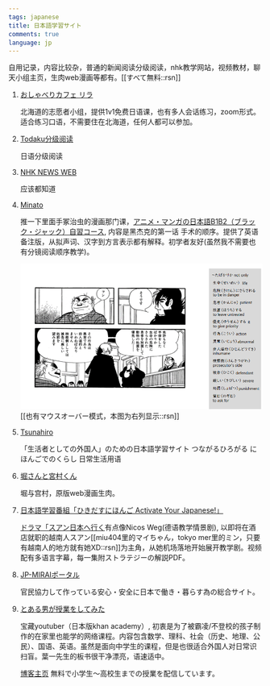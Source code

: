 ```yaml
---
tags: japanese
title: 日本語学習サイト
comments: true
language: jp
---
```

自用记录，内容比较杂，普通的新闻阅读分级阅读，nhk教学网站，视频教材，聊天小组主页，生肉web漫画等都有。[[すべて無料::rsn]]

1. [おしゃべりカフェ リラ](https://sites.google.com/view/oshabericafelila/%E3%83%9B%E3%83%BC%E3%83%A0?authuser=0#h.dh16u12zt2ix)

    北海道的志愿者小组，提供1v1免费日语课，也有多人会话练习，zoom形式。适合练习口语，不需要住在北海道，任何人都可以参加。

2. [Todaku分级阅读](https://tadoku.org/japanese/free-books/)
    
    日语分级阅读 

3. [NHK NEWS WEB](https://www3.nhk.or.jp/news/easy/)
   
   应该都知道


4. [Minato](https://minato-jf.jp/)
   
   推一下里面手冢治虫的漫画那门课，[アニメ・マンガの日本語B1B2（ブラック・ジャック）自習コース](https://minato-jf.jp/CourseDetail/Index/KC24_ANBS_B1B2_JA02), 内容是黑杰克的第一话 手术的顺序。提供了英语备注版，从拟声词、汉字到方言表示都有解释。初学者友好(虽然我不需要也有分镜阅读顺序教学)。

   ![blackjack](../assets/img/japanesemanga1.png)[[也有マウスオーバー模式，本图为右列显示::rsn]]

5. [Tsunahiro](https://tsunagarujp.mext.go.jp　)

    「生活者としての外国人」のための日本語学習サイト つながるひろがる にほんごでのくらし
    日常生活用语

6. [堀さんと宮村くん](https://dka-hero.me/top.html)
   
   堀与宫村，原版web漫画生肉。

7. [日本語学習番組「ひきだすにほんご Activate Your Japanese!」](www.hikidasu.jpf.go.jp)
   
   [ドラマ「スアン日本へ行く](https://www.hikidasu.jpf.go.jp/jp/corner/drama/)有点像Nicos Weg(德语教学情景剧), 以即将在酒店就职的越南人スアン[[miu404里的マイちゃん，tokyo mer里的ミン，只要有越南人的地方就有她XD::rsn]]为主角，从她机场落地开始展开教学剧。视频配有多语言字幕，每一集附ストラテジーの解説PDF。

8. [JP-MIRAIポータル](https://portal.jp-mirai.org/ja/study/s/japanese/free-online-japanese-language-class)
   
   官民協力して作っている安心・安全に日本で働き・暮らす為の総合サイト。

9. [とある男が授業をしてみた](https://www.youtube.com/@toaruotoko)
    
    宝藏youtuber（日本版khan academy）, 初衷是为了被霸凌/不登校的孩子制作的在家里也能学的网络课程。内容包含数学、理科、社会（历史、地理、公民）、国语、英语。虽然是面向中学生的课程，但是也很适合外国人对日常识扫盲。葉一先生的板书很干净漂亮，语速适中。

    [博客主页](https://ameblo.jp/katekyo-children/) 無料で小学生～高校生までの授業を配信しています。